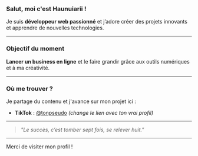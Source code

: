 ### Salut, moi c'est Haunuiarii !

Je suis **développeur web passionné** et j’adore créer des projets innovants et apprendre de nouvelles technologies.

---

### Objectif du moment

**Lancer un business en ligne** et le faire grandir grâce aux outils numériques et à ma créativité.

---

### Où me trouver ?

Je partage du contenu et j'avance sur mon projet ici :

- **TikTok** : [@tonpseudo](https://www.tiktok.com/@tonpseudo) *(change le lien avec ton vrai profil)*

---

> *"Le succès, c’est tomber sept fois, se relever huit."*

---

Merci de visiter mon profil !
